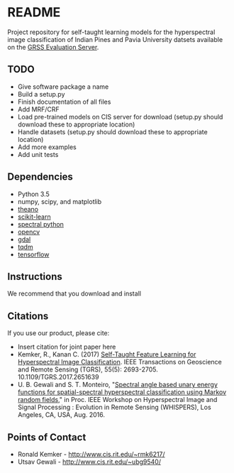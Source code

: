 # README #

Project repository for self-taught learning models for the hyperspectral image classification of Indian Pines and Pavia University datsets available on the [GRSS Evaluation Server]().

## TODO ##
* Give software package a name
* Build a setup.py
* Finish documentation of all files
* Add MRF/CRF
* Load pre-trained models on CIS server for download (setup.py should download these to appropriate location)
* Handle datasets (setup.py should download these to appropriate location)
* Add more examples
* Add unit tests

## Dependencies ##
* Python 3.5
* numpy, scipy, and matplotlib
* [theano](http://deeplearning.net/software/theano/)
* [scikit-learn](http://scikit-learn.org/stable/)
* [spectral python](http://www.spectralpython.net/)
* [opencv](http://opencv.org/)
* [gdal](http://www.gdal.org/)
* [tqdm](https://pypi.python.org/pypi/tqdm)
* [tensorflow](https://www.tensorflow.org/)

## Instructions ##

We recommend that you download and install

## Citations ##

If you use our product, please cite:

* Insert citation for joint paper here
* Kemker, R., Kanan C. (2017) [Self-Taught Feature Learning for Hyperspectral Image Classification](http://ieeexplore.ieee.org/document/7875467/). IEEE Transactions on Geoscience and Remote Sensing (TGRS), 55(5): 2693-2705. 10.1109/TGRS.2017.2651639
* U. B. Gewali and S. T. Monteiro, "[Spectral angle based unary energy functions for spatial-spectral hyperspectral classification using Markov random fields](https://arxiv.org/abs/1610.06985)," in Proc. IEEE Workshop on Hyperspectral Image and Signal Processing : Evolution in Remote Sensing (WHISPERS), Los Angeles, CA, USA, Aug. 2016.


## Points of Contact ##
* Ronald Kemker -  http://www.cis.rit.edu/~rmk6217/
* Utsav Gewali - http://www.cis.rit.edu/~ubg9540/
